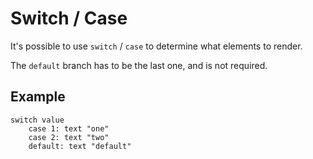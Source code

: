 # Switch / Case

It's possible to use `switch` / `case` to determine what elements to render.

The `default` branch has to be the last one, and is not required.

## Example

```
switch value
    case 1: text "one"
    case 2: text "two"
    default: text "default"
```
